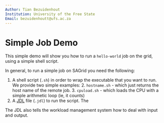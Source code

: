 ```yaml
---
Author: Tian Bezuidenhout
Institution: University of the Free State
Email: bezuidenhoutt@ufs.ac.za
---
```


# Simple Job Demo

This simple demo will show you how to run a `hello-world` job on the grid, using a simple shell script.

In general, to run a simple job on SAGrid you need the following:

  1. A shell script (`.sh`) in order to wrap the executable that you want to run. We provide two simple examples:
    2. `hostname.sh` - which just returns the host name of the remote job.
    3. `cpuload.sh` -  which loads the CPU with a simple arithmetic loop (ie, it counts)
  1. A [JDL](http://diracgrid.org/files/docs/UserGuide/GettingStarted/UserJobs/JDLReference/) file (`.jdl`) to run the script. The

The JDL also tells the workload management system how to deal with input and output.
